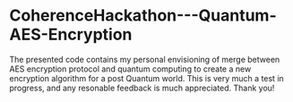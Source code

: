 # CoherenceHackathon---Quantum-AES-Encryption

The presented code contains my personal envisioning of merge between AES encryption protocol and quantum computing to create a new encryption algorithm for a post Quantum world. This is very much a test in progress, and any resonable feedback is much appreciated. Thank you!
